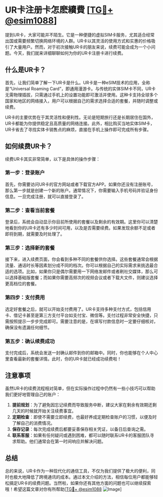 # UR卡注册卡怎麽續費 [[TG💪+ @esim1088](https://t.me/s/esim1088)]

提到UR卡，大家可能并不陌生。它是一种便捷的虚拟SIM卡服务，尤其适合经常出国或需要频繁切换网络环境的人群。UR卡以其灵活的使用方式和实惠的价格吸引了大量用户。然而，对于初次接触UR卡的朋友来说，续费可能会成为一个小问题。今天，我们就来详细聊聊如何为你的UR卡注册卡进行续费。

## 什么是UR卡？

首先，让我们简单了解一下UR卡是什么。UR卡是一种eSIM技术的应用，全称是“Universal Roaming Card”，即通用漫游卡。与传统的实体SIM卡不同，UR卡无需物理插拔，只需通过手机上的设置功能即可激活并使用。这种卡支持全球多个国家和地区的网络接入，用户可以根据自己的需求选择合适的套餐，并随时调整或续费。

UR卡的主要优势在于其灵活性和便利性。无论是短期旅行还是长期居住在国外，UR卡都能为你提供稳定且高质量的网络连接。此外，相比购买当地实体SIM卡，UR卡省去了寻找实体卡销售点的麻烦，直接在手机上操作即可完成所有步骤。

## 如何续费UR卡？

续费UR卡其实非常简单，以下是具体的操作步骤：

### 第一步：登录账户

首先，你需要访问UR卡的官方网站或者下载官方APP。如果你还没有注册账号，那么第一步就是创建一个新的账户。通常情况下，你需要输入手机号码并验证身份信息。一旦完成注册，就可以直接登录了。

### 第二步：查看当前套餐

登录后，系统会自动显示你目前所使用的套餐以及剩余的有效期。这里你可以清楚地看到你的UR卡还有多少时间可用，以及是否需要续费。如果发现余额不足或者即将到期，就需要及时处理了。

### 第三步：选择新的套餐

接下来，进入续费页面，你会看到多种不同的套餐供你选择。这些套餐通常会根据流量、通话时长等因素划分成不同的档次。你可以根据自己的实际需求来挑选最合适的选项。比如，如果你只是偶尔需要用一下网络发邮件或者刷社交媒体，那么可以选择基础版套餐；而如果你需要高频次的视频会议或者下载大文件，则建议选择更高档位的套餐。

### 第四步：支付费用

选定好套餐之后，就可以开始支付费用了。UR卡支持多种支付方式，包括信用卡、借记卡甚至是第三方支付平台如支付宝、微信等。支付过程非常安全快捷，只需按照提示一步步完成即可。需要注意的是，在填写付款信息时一定要仔细核对，确保没有遗漏任何细节。

### 第五步：确认续费成功

支付完成后，系统会发送一封确认邮件到你的邮箱中。同时，你也能够在个人中心里查看最新的套餐详情。此时，你的UR卡就已经成功续费啦！

## 注意事项

虽然UR卡的续费流程相对简单，但在实际操作过程中仍然有一些小技巧可以帮助我们更好地管理自己的账户：

1. **提前规划**：为了避免因忘记续费而导致服务中断，建议大家在剩余有效期还剩几天的时候就开始关注续费事宜。
2. **定期检查**：即使不需要立即续费，也最好养成定期检查账户的习惯，以便及时了解自己的消费情况。
3. **保存记录**：每次完成续费后都要妥善保存相关凭证，以备日后查询之需。
4. **联系客服**：如果有任何疑问或遇到困难，都可以随时联系UR卡的客服团队寻求帮助。他们通常会在第一时间响应并解决问题。

## 总结

总的来说，UR卡作为一种现代化的通信工具，不仅为我们提供了极大的便利，同时也极大地降低了跨境通讯的成本。通过本文介绍的方法，相信每位用户都能够轻松搞定UR卡的续费问题。当然啦，如果你还有其他方面的问题也可以继续探索哦！希望这篇文章对你有所帮助[[TG💪+ @esim1088](https://t.me/s/esim1088) ![Image](https://i.postimg.cc/4NQfJmqS/Snipaste-2025-05-13-00-14-12.png)]